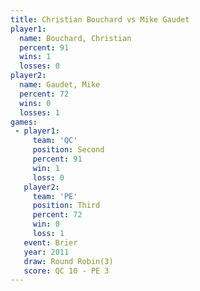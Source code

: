 ```yaml
---
title: Christian Bouchard vs Mike Gaudet
player1:                   
  name: Bouchard, Christian
  percent: 91              
  wins: 1                  
  losses: 0                
player2:                   
  name: Gaudet, Mike       
  percent: 72              
  wins: 0                  
  losses: 1                
games:
 - player1:          
     team: 'QC'      
     position: Second
     percent: 91     
     win: 1          
     loss: 0         
   player2:         
     team: 'PE'     
     position: Third
     percent: 72    
     win: 0         
     loss: 1        
   event: Brier        
   year: 2011          
   draw: Round Robin(3)
   score: QC 10 - PE 3 
---
```

